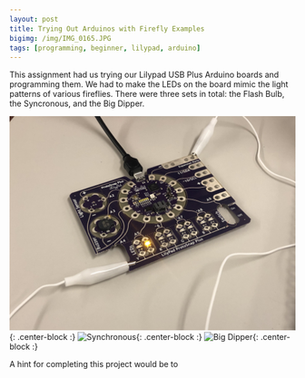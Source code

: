```yaml
---
layout: post
title: Trying Out Arduinos with Firefly Examples
bigimg: /img/IMG_0165.JPG
tags: [programming, beginner, lilypad, arduino]
---
```

This assignment had us trying our Lilypad USB Plus Arduino boards and programming them.
We had to make the LEDs on the board mimic the light patterns of various fireflies.
There were three sets in total: the Flash Bulb, the Syncronous, and the Big Dipper.

![Flash Bulb](/img/IMG_0165.JPG){: .center-block :}
![Synchronous](/img/){: .center-block :}
![Big Dipper](/img/){: .center-block :}

A hint for completing this project would be to 
